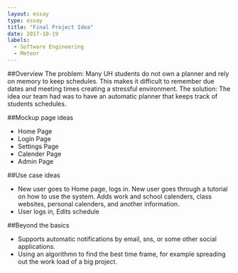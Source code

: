 ```yaml
---
layout: essay
type: essay
title: "Final Project Idea"
date: 2017-10-19
labels:
  - Software Engineering
  - Meteor
---
```


##Overview 
The problem: Many UH students do not own a planner and rely on memory to keep schedules. This makes it difficult to remember due dates and meeting times creating a stressful environment.
The solution: The idea our team had was to have an automatic planner that keeps track of students schedules. 

##Mockup page ideas
* Home Page
* Login Page
* Settings Page
* Calender Page
* Admin Page

##Use case ideas
* New user goes to Home page, logs in. New user goes through a tutorial on how to use the system. Adds work and school calenders, class websites, personal calenders, and another information.
* User logs in, Edits schedule

##Beyond the basics
* Supports automatic notifications by email, sns, or some other social applications.
* Using an algorithmn to find the best time frame, for example spreading out the work load of a big project.